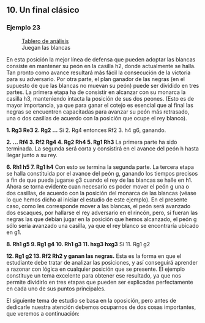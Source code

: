 ## 10. Un final clásico

### Ejemplo 23

<figure>
    <chess-board
        position="8/6p1/7p/8/4k3/8/6KP/8 w - - 0 1"
        orientation="white">
    </chess-board>
    <figcaption>
    <a href="https://lichess.org/analysis/8/6p1/7p/8/4k3/8/6KP/8_w_-_-_0_1?color=white">Tablero de análisis</a>
    <br>
    Juegan las blancas
    </figcaption>
</figure>

En esta posición la mejor línea de defensa que pueden adoptar las blancas
consiste en mantener su peón en la casilla h2, donde actualmente se halla. Tan pronto
como avance resultará más fácil la consecución de la victoria para su adversario. Por
otra parte, el plan ganador de las negras (en el supuesto de que las blancas no muevan
su peón) puede ser dividido en tres partes. La primera etapa ha de consistir en
alcanzar con su monarca la casilla h3, manteniendo intacta la posición de sus dos
peones. (Esto es de mayor importancia, ya que para ganar el cotejo es esencial que al
final las negras se encuentren capacitadas para avanzar su peón más retrasado, una o
dos casillas de acuerdo con la posición que ocupe el rey blanco).

**1. Rg3 Re3 2. Rg2 …**
Si 2. Rg4 entonces Rf2 3. h4 g6, ganando.

**2. … Rf4 3. Rf2 Rg4 4. Rg2 Rh4 5. Rg1 Rh3**
La primera parte ha sido terminada. La segunda será corta y consistirá en el
avance del peón h hasta llegar junto a su rey.

**6. Rh1 h5 7. Rg1 h4**
Con esto se termina la segunda parte. La tercera etapa se halla constituida por el
avance del peón g, ganando los tiempos precisos a fin de que pueda jugarse g3
cuando el rey de las blancas se halle en h1. Ahora se torna evidente cuan necesario es
poder mover el peón g una o dos casillas, de acuerdo con la posición del monarca de
las blancas (véase lo que hemos dicho al iniciar el estudio de este ejemplo).
En el presente caso, como les corresponde mover a las blancas, el peón será
avanzado dos escaques, por hallarse el rey adversario en el rincón, pero, si fueran las
negras las que debían jugar en la posición que hemos alcanzado, el peón g sólo sería
avanzado una casilla, ya que el rey blanco se encontraría ubicado en g1.

**8. Rh1 g5 9. Rg1 g4 10. Rh1 g3 11. hxg3 hxg3**
Si 11. Rg1 g2

**12. Rg1 g2 13. Rf2 Rh2 y ganan las negras.**
Esta es la forma en que el estudiante debe tratar de analizar las posiciones, y así
conseguirá aprender a razonar con lógica en cualquier posición que se presente. El
ejemplo constituye un tema excelente para obtener ese resultado, ya que nos permite
dividirlo en tres etapas que pueden ser explicadas perfectamente en cada uno de sus
puntos principales.

El siguiente tema de estudio se basa en la oposición, pero antes de dedicarle
nuestra atención debemos ocuparnos de dos cosas importantes, que veremos a
continuación: